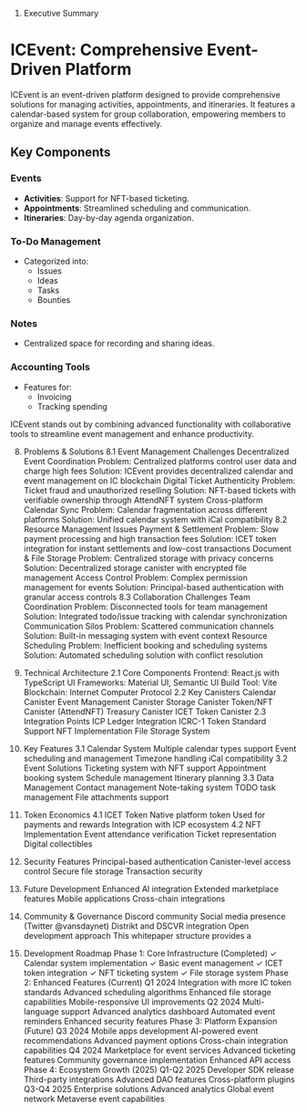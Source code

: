 1. Executive Summary
# ICEvent: Comprehensive Event-Driven Platform

ICEvent is an event-driven platform designed to provide comprehensive solutions for managing activities, appointments, and itineraries. It features a calendar-based system for group collaboration, empowering members to organize and manage events effectively.

## Key Components

### Events
- **Activities**: Support for NFT-based ticketing.  
- **Appointments**: Streamlined scheduling and communication.  
- **Itineraries**: Day-by-day agenda organization.  

### To-Do Management
- Categorized into:
  - Issues
  - Ideas
  - Tasks
  - Bounties  

### Notes
- Centralized space for recording and sharing ideas.  

### Accounting Tools
- Features for:
  - Invoicing
  - Tracking spending  

ICEvent stands out by combining advanced functionality with collaborative tools to streamline event management and enhance productivity.

8. Problems & Solutions
8.1 Event Management Challenges
Decentralized Event Coordination
Problem: Centralized platforms control user data and charge high fees
Solution: ICEvent provides decentralized calendar and event management on IC blockchain
Digital Ticket Authenticity
Problem: Ticket fraud and unauthorized reselling
Solution: NFT-based tickets with verifiable ownership through AttendNFT system
Cross-platform Calendar Sync
Problem: Calendar fragmentation across different platforms
Solution: Unified calendar system with iCal compatibility
8.2 Resource Management Issues
Payment & Settlement
Problem: Slow payment processing and high transaction fees
Solution: ICET token integration for instant settlements and low-cost transactions
Document & File Storage
Problem: Centralized storage with privacy concerns
Solution: Decentralized storage canister with encrypted file management
Access Control
Problem: Complex permission management for events
Solution: Principal-based authentication with granular access controls
8.3 Collaboration Challenges
Team Coordination
Problem: Disconnected tools for team management
Solution: Integrated todo/issue tracking with calendar synchronization
Communication Silos
Problem: Scattered communication channels
Solution: Built-in messaging system with event context
Resource Scheduling
Problem: Inefficient booking and scheduling systems
Solution: Automated scheduling solution with conflict resolution

2. Technical Architecture
2.1 Core Components
Frontend: React.js with TypeScript
UI Frameworks: Material UI, Semantic UI
Build Tool: Vite
Blockchain: Internet Computer Protocol
2.2 Key Canisters
Calendar Canister
Event Management Canister
Storage Canister
Token/NFT Canister (AttendNFT)
Treasury Canister
ICET Token Canister
2.3 Integration Points
ICP Ledger Integration
ICRC-1 Token Standard Support
NFT Implementation
File Storage System
3. Key Features
3.1 Calendar System
Multiple calendar types support
Event scheduling and management
Timezone handling
iCal compatibility
3.2 Event Solutions
Ticketing system with NFT support
Appointment booking system
Schedule management
Itinerary planning
3.3 Data Management
Contact management
Note-taking system
TODO task management
File attachments support
4. Token Economics
4.1 ICET Token
Native platform token
Used for payments and rewards
Integration with ICP ecosystem
4.2 NFT Implementation
Event attendance verification
Ticket representation
Digital collectibles
5. Security Features
Principal-based authentication
Canister-level access control
Secure file storage
Transaction security
6. Future Development
Enhanced AI integration
Extended marketplace features
Mobile applications
Cross-chain integrations
7. Community & Governance
Discord community
Social media presence (Twitter @vansdaynet)
Distrikt and DSCVR integration
Open development approach
This whitepaper structure provides a

9. Development Roadmap
Phase 1: Core Infrastructure (Completed)
✓ Calendar system implementation
✓ Basic event management
✓ ICET token integration
✓ NFT ticketing system
✓ File storage system
Phase 2: Enhanced Features (Current)
Q1 2024
Integration with more IC token standards
Advanced scheduling algorithms
Enhanced file storage capabilities
Mobile-responsive UI improvements
Q2 2024
Multi-language support
Advanced analytics dashboard
Automated event reminders
Enhanced security features
Phase 3: Platform Expansion (Future)
Q3 2024
Mobile apps development
AI-powered event recommendations
Advanced payment options
Cross-chain integration capabilities
Q4 2024
Marketplace for event services
Advanced ticketing features
Community governance implementation
Enhanced API access
Phase 4: Ecosystem Growth (2025)
Q1-Q2 2025
Developer SDK release
Third-party integrations
Advanced DAO features
Cross-platform plugins
Q3-Q4 2025
Enterprise solutions
Advanced analytics
Global event network
Metaverse event capabilities